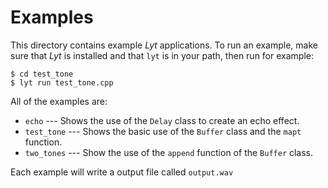 # Examples
This directory contains example *Lyt* applications. To run an example, make sure that *Lyt* is installed and that `lyt` is in your path, then run for example:

```
$ cd test_tone
$ lyt run test_tone.cpp
```

All of the examples are:

* `echo` --- Shows the use of the `Delay` class to create an echo effect.
* `test_tone` --- Shows the basic use of the `Buffer` class and the `mapt` function.
* `two_tones` --- Show the use of the `append` function of the `Buffer` class.

Each example will write a output file called `output.wav`
